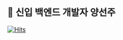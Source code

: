<h2> 🐣 신입 백엔드 개발자 양선주 </h2>

[![Hits](https://hits.seeyoufarm.com/api/count/incr/badge.svg?url=https%3A%2F%2Fgithub.com%2FsunjuYang&count_bg=%23593DC8&title_bg=%23555555&icon=twitch.svg&icon_color=%23E7E7E7&title=hits&edge_flat=false)](https://hits.seeyoufarm.com)

